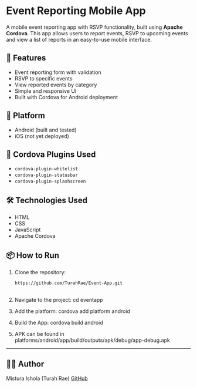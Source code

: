 # Event Reporting Mobile App

A mobile event reporting app with RSVP functionality, built using **Apache Cordova**. 
This app allows users to report events, RSVP to upcoming events and 
view a list of reports in an easy-to-use mobile interface.

## 🚀 Features

- Event reporting form with validation
- RSVP to specific events
- View reported events by category
- Simple and responsive UI
- Built with Cordova for Android deployment

## 📱 Platform

- Android (built and tested)
- iOS (not yet deployed)

## 🧩 Cordova Plugins Used

- `cordova-plugin-whitelist`
- `cordova-plugin-statusbar`
- `cordova-plugin-splashscreen`

## 🛠️ Technologies Used

- HTML
- CSS
- JavaScript
- Apache Cordova

## 📦 How to Run

1. Clone the repository:
   ```bash
   https://github.com/TurahRae/Event-App.git
  
2. Navigate to the project:
      cd eventapp

3. Add the platform:
       cordova add platform android

4. Build the App:
       cordova build android

5. APK can be found in platforms/android/app/build/outputs/apk/debug/app-debug.apk


------

## 👩‍💻 Author
Mistura Ishola (Turah Rae)
[GitHub](https://github.com/TurahRae)
